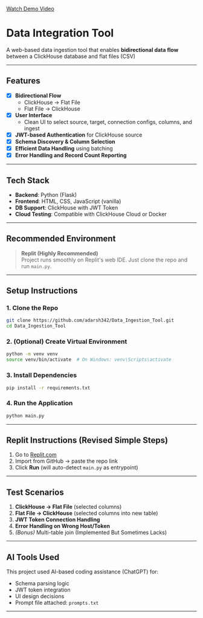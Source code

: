 [Watch Demo Video](https://github.com/manya-s13/zeotapassingment/raw/main/videos/FlatFileToClickHouse.mp4)

# Data Integration Tool

A web-based data ingestion tool that enables **bidirectional data flow** between a ClickHouse database and flat files (CSV)

---

## Features

- [x] **Bidirectional Flow**
  - ClickHouse → Flat File
  - Flat File → ClickHouse
- [x] **User Interface**
  - Clean UI to select source, target, connection configs, columns, and ingest
- [x] **JWT-based Authentication** for ClickHouse source
- [x] **Schema Discovery & Column Selection**
- [x] **Efficient Data Handling** using batching
- [x] **Error Handling and Record Count Reporting**

---

## Tech Stack

- **Backend**: Python (Flask)
- **Frontend**: HTML, CSS, JavaScript (vanilla)
- **DB Support**: ClickHouse with JWT Token
- **Cloud Testing**: Compatible with ClickHouse Cloud or Docker

---

## Recommended Environment

> **Replit (Highly Recommended)**  
> Project runs smoothly on Replit's web IDE. Just clone the repo and run `main.py`.

---


## Setup Instructions

### 1. Clone the Repo
```bash
git clone https://github.com/adarsh342/Data_Ingestion_Tool.git
cd Data_Ingestion_Tool
```

### 2. (Optional) Create Virtual Environment
```bash
python -m venv venv
source venv/bin/activate  # On Windows: venv\Scripts\activate
```

### 3. Install Dependencies
```bash
pip install -r requirements.txt
```

### 4. Run the Application
```bash
python main.py
```

---

## Replit Instructions (Revised Simple Steps)

1. Go to [Replit.com](https://replit.com)
2. Import from GitHub → paste the repo link
3. Click **Run** (will auto-detect `main.py` as entrypoint)

---


## Test Scenarios

1. **ClickHouse → Flat File** (selected columns)
2. **Flat File → ClickHouse** (selected columns into new table)
3. **JWT Token Connection Handling**
4. **Error Handling on Wrong Host/Token**
5. *(Bonus)* Multi-table join (Implemented But Sometimes Lacks)

---

## AI Tools Used

This project used AI-based coding assistance (ChatGPT) for:

- Schema parsing logic
- JWT token integration
- UI design decisions
- Prompt file attached: `prompts.txt`

---
